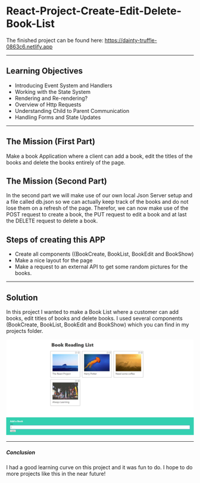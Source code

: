 # React-Project-Create-Edit-Delete-Book-List

The finished project can be found here: https://dainty-truffle-0863c6.netlify.app

<hr>

## Learning Objectives

- Introducing Event System and Handlers
- Working with the State System
- Rendering and Re-rendering?
- Overview of Http Requests 
- Understanding Child to Parent Communication
- Handling Forms and State Updates

<hr>

## The Mission (First Part)

Make a book Application where a client can add a book, edit the titles of the books and delete the books entirely of the page.

## The Mission (Second Part)

In the second part we will make use of our own local Json Server setup and a file called db.json so we can actually keep track of the books and do not lose them on a refresh of the page. Therefor, we can now make use of the POST request to create a book, the PUT request to edit a book and at last the DELETE request to delete a book.

## Steps of creating this APP

- Create all components ((BookCreate, BookList, BookEdit and BookShow)
- Make a nice layout for the page
- Make a request to an external API to get some random pictures for the books.

<hr>

## Solution

In this project I wanted to make a Book List where a customer can add books, edit titles of books and delete books. 
I used several components (BookCreate, BookList, BookEdit and BookShow) which you can find in my projects folder. 



![Books](./books/src/images/project.JPG)

<hr>

##### Conclusion

I had a good learning curve on this project and it was fun to do. I hope to do more projects like this in the near future!
